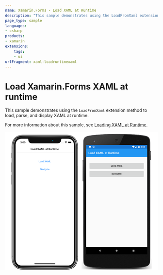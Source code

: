 ```yaml
---
name: Xamarin.Forms - Load XAML at Runtime
description: "This sample demonstrates using the LoadFromXaml extension method to load, parse, and display XAML at runtime (UI)"
page_type: sample
languages:
- csharp
products:
- xamarin
extensions:
    tags:
    - ui
urlFragment: xaml-loadruntimexaml
---
```

# Load Xamarin.Forms XAML at runtime

This sample demonstrates using the `LoadFromXaml` extension method to load, parse, and display XAML at runtime.

For more information about this sample, see [Loading XAML at Runtime](https://docs.microsoft.com/xamarin/xamarin-forms/xaml/runtime-load).

![Load XAML at Runtime application screenshot](Screenshots/01All.png "Load XAML at Runtime application screenshot")
